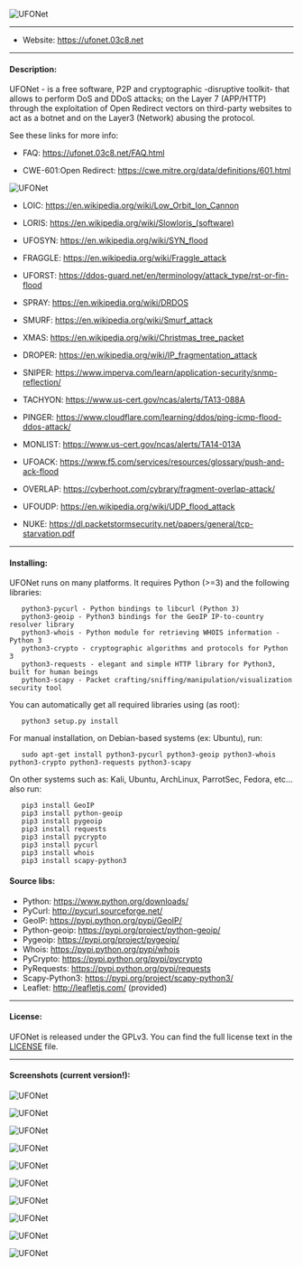   ![UFONet](https://ufonet.03c8.net/ufonet/ufonet-multiverse-welcome_small.png "UFONet Welcome")

----------

 + Website:   https://ufonet.03c8.net

----------

#### Description:

  UFONet - is a free software, P2P and cryptographic -disruptive toolkit- that allows to perform DoS and DDoS attacks; 
on the Layer 7 (APP/HTTP) through the exploitation of Open Redirect vectors on third-party websites to act as a botnet 
and on the Layer3 (Network) abusing the protocol.

  See these links for more info:

   - FAQ:
     https://ufonet.03c8.net/FAQ.html

   - CWE-601:Open Redirect: 
     https://cwe.mitre.org/data/definitions/601.html

  ![UFONet](https://ufonet.03c8.net/ufonet/ufonet-schema.png "UFONet Schema")

   - LOIC: 
     https://en.wikipedia.org/wiki/Low_Orbit_Ion_Cannon

   - LORIS: 
     https://en.wikipedia.org/wiki/Slowloris_(software)

   - UFOSYN: 
     https://en.wikipedia.org/wiki/SYN_flood

   - FRAGGLE: 
     https://en.wikipedia.org/wiki/Fraggle_attack

   - UFORST: 
     https://ddos-guard.net/en/terminology/attack_type/rst-or-fin-flood

   - SPRAY: 
     https://en.wikipedia.org/wiki/DRDOS

   - SMURF: 
     https://en.wikipedia.org/wiki/Smurf_attack

   - XMAS: 
     https://en.wikipedia.org/wiki/Christmas_tree_packet

   - DROPER: 
     https://en.wikipedia.org/wiki/IP_fragmentation_attack

   - SNIPER: 
     https://www.imperva.com/learn/application-security/snmp-reflection/

   - TACHYON: 
     https://www.us-cert.gov/ncas/alerts/TA13-088A

   - PINGER: 
     https://www.cloudflare.com/learning/ddos/ping-icmp-flood-ddos-attack/

   - MONLIST: 
     https://www.us-cert.gov/ncas/alerts/TA14-013A

   - UFOACK: 
     https://www.f5.com/services/resources/glossary/push-and-ack-flood

   - OVERLAP: 
     https://cyberhoot.com/cybrary/fragment-overlap-attack/

   - UFOUDP: 
     https://en.wikipedia.org/wiki/UDP_flood_attack

   - NUKE: 
     https://dl.packetstormsecurity.net/papers/general/tcp-starvation.pdf

----------

#### Installing:

  UFONet runs on many platforms. It requires Python (>=3) and the following libraries:

       python3-pycurl - Python bindings to libcurl (Python 3)
       python3-geoip - Python3 bindings for the GeoIP IP-to-country resolver library
       python3-whois - Python module for retrieving WHOIS information - Python 3
       python3-crypto - cryptographic algorithms and protocols for Python 3
       python3-requests - elegant and simple HTTP library for Python3, built for human beings
       python3-scapy - Packet crafting/sniffing/manipulation/visualization security tool

  You can automatically get all required libraries using (as root):

       python3 setup.py install

  For manual installation, on Debian-based systems (ex: Ubuntu), run: 

       sudo apt-get install python3-pycurl python3-geoip python3-whois python3-crypto python3-requests python3-scapy

  On other systems such as: Kali, Ubuntu, ArchLinux, ParrotSec, Fedora, etc... also run:

       pip3 install GeoIP
       pip3 install python-geoip
       pip3 install pygeoip
       pip3 install requests
       pip3 install pycrypto
       pip3 install pycurl
       pip3 install whois
       pip3 install scapy-python3

####  Source libs:

   * Python: https://www.python.org/downloads/
   * PyCurl: http://pycurl.sourceforge.net/
   * GeoIP: https://pypi.python.org/pypi/GeoIP/
   * Python-geoip: https://pypi.org/project/python-geoip/
   * Pygeoip: https://pypi.org/project/pygeoip/
   * Whois: https://pypi.python.org/pypi/whois
   * PyCrypto: https://pypi.python.org/pypi/pycrypto
   * PyRequests: https://pypi.python.org/pypi/requests
   * Scapy-Python3: https://pypi.org/project/scapy-python3/
   * Leaflet: http://leafletjs.com/ (provided)

----------

####  License:

  UFONet is released under the GPLv3. You can find the full license text
in the [LICENSE](./docs/LICENSE) file.

----------

####  Screenshots (current version!):

  ![UFONet](https://ufonet.03c8.net/ufonet/ufonet-marauder-shell-1.png "UFONet Shell")

  ![UFONet](https://ufonet.03c8.net/ufonet/ufonet-marauder-shell-2.png "UFONet Shell Board")

  ![UFONet](https://ufonet.03c8.net/ufonet/ufonet-marauder-shell-3.png "UFONet GUI Shell")

  ![UFONet](https://ufonet.03c8.net/ufonet/ufonet-multiverse-main_small.png "UFONet GUI Main Panel")

  ![UFONet](https://ufonet.03c8.net/ufonet/ufonet-marauder-botnet.png "UFONet GUI Botnet")

  ![UFONet](https://ufonet.03c8.net/ufonet/ufonet-marauder-stats.png "UFONet GUI General Stats")

  ![UFONet](https://ufonet.03c8.net/ufonet/ufonet-multiverse-ranking_small.png "UFONet GUI Ranking")

  ![UFONet](https://ufonet.03c8.net/ufonet/ufonet-marauder-attack.png "UFONet GUI Attack")

  ![UFONet](https://ufonet.03c8.net/ufonet/ufonet-gui3_small.png "UFONet GeoMap /deploying/")

  ![UFONet](https://ufonet.03c8.net/ufonet/ufonet-gui4_small.png "UFONet GeoMap /attacking/")

